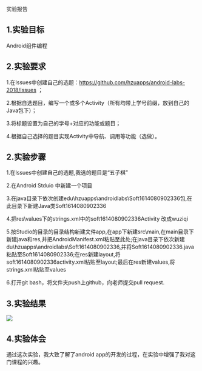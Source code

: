 实验报告

## 1.实验目标
Android组件编程 

## 2.实验要求
1.在Issues中创建自己的选题：https://github.com/hzuapps/android-labs-2018/issues ；

2.根据自选题目，编写一个或多个Activity（所有均带上学号前缀，放到自己的Java包下）；

3.将标题设置为自己的学号+对应的功能或题目； 

4.根据自己选择的题目实现Activity中导航、调用等功能（选做）。 

## 2.实验步骤
1.在Issues中创建自己的选题,我选的题目是“五子棋”

2.在Android Stduio 中新建一个项目

3.在java目录下依次创建edu\hzuapps\androidlabs\Soft1614080902336包,在此目录下新建Java类Soft1614080902336  

4.把res\values下的strings.xml中的<string name="app_name">soft1614080902336Activity </string>改成<string name="app_name">wuziqi</string>

5.按Studio的目录的目录结构新建文件app,在app下新建src\main,在main目录下新建java和res,并把AndroidManifest.xml粘贴至此处;在java目录下依次新建du\hzuapps\androidlabs\Soft1614080902336,并将Soft1614080902336.java粘贴至Soft1614080902336;在res新建layout,将soft1614080902336activity.xml粘贴至layout;最后在res新建values,将strings.xml粘贴至values  

6.打开git bash，将文件夹push上github，向老师提交pull request.

## 3.实验结果
![](https://github.com/Ademzw/android-labs-2018/blob/master/soft1614080902336/%E5%AE%9E%E9%AA%8C%E4%BA%8C%E6%88%AA%E5%9B%BE.jpg)


## 4.实验体会
通过这次实验，我大致了解了android app的开发的过程，在实验中增强了我对这门课程的兴趣。
